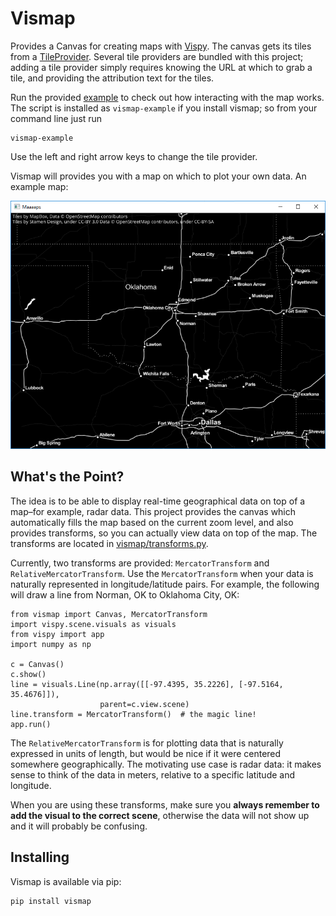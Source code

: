 Vismap
======

Provides a Canvas for creating maps with
[Vispy](https://github.com/vispy/vispy).  The canvas gets its tiles from a
[TileProvider](vismap/tile_providers.py).  Several tile providers are bundled
with this project; adding a tile provider simply requires knowing the URL at
which to grab a tile, and providing the attribution text for the tiles.

Run the provided [example](vismap/examples/basic.py) to check out how interacting with
the map works.  The script is installed as ``vismap-example`` if you install
vismap; so from your command line just run

    vismap-example

Use the left and right arrow keys to change the tile provider.

Vismap will provides you with a map on which to plot your own data.  An example
map:

![Stamen Toner Inverted](stamen_toner_inverted.png)

What's the Point?
-----------------

The idea is to be able to display real-time geographical data on top of a
map–for example, radar data.  This project provides the canvas which
automatically fills the map based on the current zoom level, and also provides
transforms, so you can actually view data on top of the map.  The transforms
are located in [vismap/transforms.py](vismap/transforms.py).

Currently, two transforms are provided:  `MercatorTransform` and
`RelativeMercatorTransform`.  Use the `MercatorTransform` when your data is
naturally represented in longitude/latitude pairs. For example, the following
will draw a line from Norman, OK to Oklahoma City, OK:

    from vismap import Canvas, MercatorTransform
    import vispy.scene.visuals as visuals
    from vispy import app
    import numpy as np

    c = Canvas()
    c.show()
    line = visuals.Line(np.array([[-97.4395, 35.2226], [-97.5164, 35.4676]]),
                        parent=c.view.scene)
    line.transform = MercatorTransform()  # the magic line!
    app.run()

The `RelativeMercatorTransform` is for plotting data that is naturally
expressed in units of length, but would be nice if it were centered somewhere
geographically.  The motivating use case is radar data: it makes sense to think
of the data in meters, relative to a specific latitude and longitude.

When you are using these transforms, make sure you **always remember to add the
visual to the correct scene**, otherwise the data will not show up and it will
probably be confusing.

Installing
----------

Vismap is available via pip:

    pip install vismap
